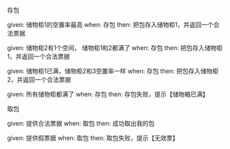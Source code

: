 存包

given: 储物柜1的空置率最高 when: 存包 then: 把包存入储物柜1，并返回一个合法票据

given: 储物柜2有1个空间， 储物柜1和2都满了 when: 存包 then: 把包存入储物柜1，并返回一个合法票据

given: 储物柜1已满，储物柜2和3空置率一样 when: 存包 then: 把包存入储物柜2，并返回一个合法票据

given: 所有储物柜都满了 when: 存包 then: 存包失败，提示【储物箱已满】


取包

given: 提供合法票据 when: 取包 then: 成功取出我的包

given: 提供假票据 when: 取包 then: 取包失败，提示【无效票】